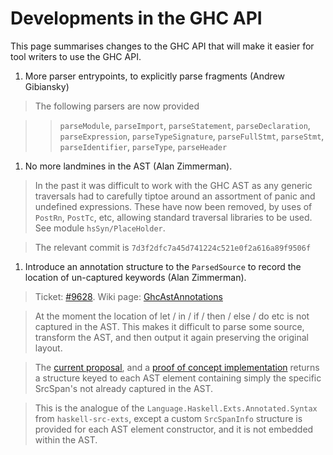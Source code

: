 # Developments in the GHC API


This page summarises changes to the GHC API that will make it easier for
tool writers to use the GHC API.

1. More parser entrypoints, to explicitly parse fragments (Andrew Gibiansky)

>
> The following parsers are now provided

> > `parseModule`, `parseImport`, `parseStatement`,  `parseDeclaration`,
> > `parseExpression`, `parseTypeSignature`,  `parseFullStmt`, `parseStmt`,
> > `parseIdentifier`,  `parseType`, `parseHeader`

1. No more landmines in the AST (Alan Zimmerman).

>
> In the past it was difficult to work with the GHC AST as any generic traversals had to carefully tiptoe around an assortment of panic and undefined expressions. These have now been removed, by uses of `PostRn`, `PostTc`, etc, allowing standard traversal libraries to be used.  See module `hsSyn/PlaceHolder`.

>
> The relevant commit is `7d3f2dfc7a45d741224c521e0f2a616a89f9506f`

1. Introduce an annotation structure to the `ParsedSource` to record the location of un-captured keywords (Alan Zimmerman).  

>
> Ticket: [\#9628](https://gitlab.haskell.org//ghc/ghc/issues/9628). Wiki page: [GhcAstAnnotations](ghc-ast-annotations)

>
> At the moment the location of let / in / if / then / else / do etc is not captured in the AST. This makes it difficult to parse some source, transform the AST, and then output it again preserving the original layout.

>
> The [current proposal](ghc-ast-annotations), and a [ proof of concept implementation](https://phabricator.haskell.org/D297) returns a structure keyed to each AST element containing simply the specific SrcSpan's not already captured in the AST.

>
> This is the analogue of the `Language.Haskell.Exts.Annotated.Syntax` from `haskell-src-exts`, except a custom `SrcSpanInfo` structure is provided for each AST element constructor, and it is not embedded within the AST.
